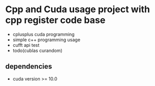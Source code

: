 # Cpp and Cuda usage project with cpp register code base
* cplusplus cuda programming
* simple c++ programming usage
* cufft api test
* todo(cublas curandom)
## dependencies
* cuda version >= 10.0